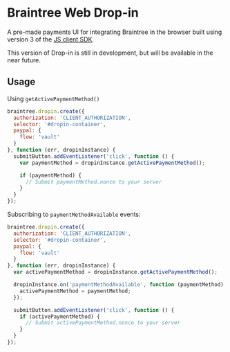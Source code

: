 # Braintree Web Drop-in

A pre-made payments UI for integrating Braintree in the browser built using version 3 of the [JS client SDK](https://github.com/braintree/braintree-web).

This version of Drop-in is still in development, but will be available in the near future.

## Usage

Using `getActivePaymentMethod()`

```js
braintree.dropin.create({
  authorization: 'CLIENT_AUTHORIZATION',
  selector: '#dropin-container',
  paypal: {
    flow: 'vault'
  }
}, function (err, dropinInstance) {
  submitButton.addEventListener('click', function () {
    var paymentMethod = dropinInstance.getActivePaymentMethod();

    if (paymentMethod) {
      // Submit paymentMethod.nonce to your server
    }
  }
});
```

Subscribing to `paymentMethodAvailable` events:

```js
braintree.dropin.create({
  authorization: 'CLIENT_AUTHORIZATION',
  selector: '#dropin-container',
  paypal: {
    flow: 'vault'
  }
}, function (err, dropinInstance) {
  var activePaymentMethod = dropinInstance.getActivePaymentMethod();

  dropinInstance.on('paymentMethodAvailable', function (paymentMethod) {
    activePaymentMethod = paymentMethod;
  });

  submitButton.addEventListener('click', function () {
    if (activePaymentMethod) {
      // Submit activePaymentMethod.nonce to your server
    }
  }
});
```
